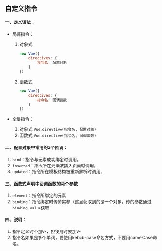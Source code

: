## 自定义指令

#### 一、定义语法：

- 局部指令：

  1. 对象式

     ```javascript
     new Vue({
         directives: {
             指令名: 配置对象
         }
     })
     ```

  2. 函数式

     ```javascript
     new Vue({
         directives: {
             指令名: 回调函数
         }
     })
     ```

- 全局指令：

  1. 对象式
     `Vue.direvtive(指令名, 配置对象)`
  2. 函数式
     `Vue.directive(指令名, 回调函数)`



#### 二、配置对象中常用的3个回调：

1. `bind`：指令与元素成功绑定时调用。
2. `inserted`：指令所在元素被插入页面时调用。
3. `updated`：指令所在模板结构被重新解析时调用。



#### 三、函数式声明中回调函数的两个参数

1. `element`：指令所绑定的元素
2. `binding`：指令绑定时传的实参（这里获取到的是一个对象，传的参数通过`binding.value`获取



#### 四、说明：

1. 指令定义时不加v-，但使用时要加v-
2. 指令名如果是多个单词，要使用kebab-case命名方式，不要用camelCase命名。